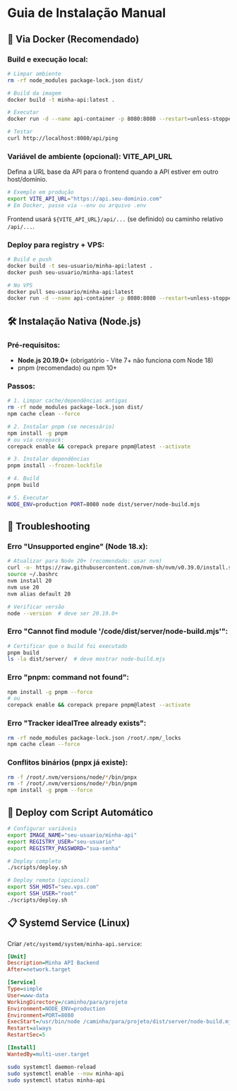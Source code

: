# Guia de Instalação Manual

## 🐳 Via Docker (Recomendado)

### Build e execução local:

```bash
# Limpar ambiente
rm -rf node_modules package-lock.json dist/

# Build da imagem
docker build -t minha-api:latest .

# Executar
docker run -d --name api-container -p 8080:8080 --restart=unless-stopped minha-api:latest

# Testar
curl http://localhost:8080/api/ping
```

### Variável de ambiente (opcional): VITE_API_URL

Defina a URL base da API para o frontend quando a API estiver em outro host/domínio.

```bash
# Exemplo em produção
export VITE_API_URL="https://api.seu-dominio.com"
# Em Docker, passe via --env ou arquivo .env
```

Frontend usará `${VITE_API_URL}/api/...` (se definido) ou caminho relativo `/api/...`.

### Deploy para registry + VPS:

```bash
# Build e push
docker build -t seu-usuario/minha-api:latest .
docker push seu-usuario/minha-api:latest

# No VPS
docker pull seu-usuario/minha-api:latest
docker run -d --name api-container -p 8080:8080 --restart=unless-stopped seu-usuario/minha-api:latest
```

## 🛠️ Instalação Nativa (Node.js)

### Pré-requisitos:

- **Node.js 20.19.0+** (obrigatório - Vite 7+ não funciona com Node 18)
- pnpm (recomendado) ou npm 10+

### Passos:

```bash
# 1. Limpar cache/dependências antigas
rm -rf node_modules package-lock.json dist/
npm cache clean --force

# 2. Instalar pnpm (se necessário)
npm install -g pnpm
# ou via corepack:
corepack enable && corepack prepare pnpm@latest --activate

# 3. Instalar dependências
pnpm install --frozen-lockfile

# 4. Build
pnpm build

# 5. Executar
NODE_ENV=production PORT=8080 node dist/server/node-build.mjs
```

## 🔧 Troubleshooting

### Erro "Unsupported engine" (Node 18.x):

```bash
# Atualizar para Node 20+ (recomendado: usar nvm)
curl -o- https://raw.githubusercontent.com/nvm-sh/nvm/v0.39.0/install.sh | bash
source ~/.bashrc
nvm install 20
nvm use 20
nvm alias default 20

# Verificar versão
node --version  # deve ser 20.19.0+
```

### Erro "Cannot find module '/code/dist/server/node-build.mjs'":

```bash
# Certificar que o build foi executado
pnpm build
ls -la dist/server/  # deve mostrar node-build.mjs
```

### Erro "pnpm: command not found":

```bash
npm install -g pnpm --force
# ou
corepack enable && corepack prepare pnpm@latest --activate
```

### Erro "Tracker idealTree already exists":

```bash
rm -rf node_modules package-lock.json /root/.npm/_locks
npm cache clean --force
```

### Conflitos binários (pnpx já existe):

```bash
rm -f /root/.nvm/versions/node/*/bin/pnpx
rm -f /root/.nvm/versions/node/*/bin/pnpm
npm install -g pnpm --force
```

## 🚀 Deploy com Script Automático

```bash
# Configurar variáveis
export IMAGE_NAME="seu-usuario/minha-api"
export REGISTRY_USER="seu-usuario"
export REGISTRY_PASSWORD="sua-senha"

# Deploy completo
./scripts/deploy.sh

# Deploy remoto (opcional)
export SSH_HOST="seu.vps.com"
export SSH_USER="root"
./scripts/deploy.sh
```

## 📋 Systemd Service (Linux)

Criar `/etc/systemd/system/minha-api.service`:

```ini
[Unit]
Description=Minha API Backend
After=network.target

[Service]
Type=simple
User=www-data
WorkingDirectory=/caminho/para/projeto
Environment=NODE_ENV=production
Environment=PORT=8080
ExecStart=/usr/bin/node /caminho/para/projeto/dist/server/node-build.mjs
Restart=always
RestartSec=5

[Install]
WantedBy=multi-user.target
```

```bash
sudo systemctl daemon-reload
sudo systemctl enable --now minha-api
sudo systemctl status minha-api
```
